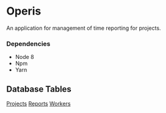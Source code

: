 # Operis #

An application for management of time reporting for projects.

### Dependencies

- Node 8
- Npm
- Yarn

## Database Tables ##

[Projects](https://eu-central-1.console.aws.amazon.com/dynamodb/home?region=eu-central-1#tables:selected=OperisProjects)
[Reports](https://eu-central-1.console.aws.amazon.com/dynamodb/home?region=eu-central-1#tables:selected=OperisReports)
[Workers](https://eu-central-1.console.aws.amazon.com/dynamodb/home?region=eu-central-1#tables:selected=OperisWorkers)
